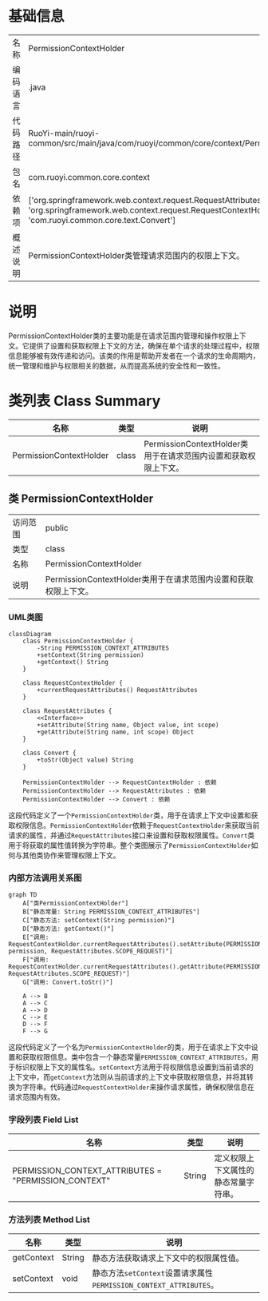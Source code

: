 # 基础信息

|      |      |
|------|------|
| 名称 | PermissionContextHolder |
| 编码语言 | .java |
| 代码路径 | RuoYi-main/ruoyi-common/src/main/java/com/ruoyi/common/core/context/PermissionContextHolder.java |
| 包名 | com.ruoyi.common.core.context |
| 依赖项 | ['org.springframework.web.context.request.RequestAttributes', 'org.springframework.web.context.request.RequestContextHolder', 'com.ruoyi.common.core.text.Convert'] |
| 概述说明 | PermissionContextHolder类管理请求范围内的权限上下文。 |

# 说明

PermissionContextHolder类的主要功能是在请求范围内管理和操作权限上下文。它提供了设置和获取权限上下文的方法，确保在单个请求的处理过程中，权限信息能够被有效传递和访问。该类的作用是帮助开发者在一个请求的生命周期内，统一管理和维护与权限相关的数据，从而提高系统的安全性和一致性。

# 类列表 Class Summary

| 名称   | 类型  | 说明 |
|-------|------|-------------|
| PermissionContextHolder | class | PermissionContextHolder类用于在请求范围内设置和获取权限上下文。 |



## 类 PermissionContextHolder

|      |      |
|------|------|
| 访问范围 | public |
| 类型 | class |
| 名称 | PermissionContextHolder |
| 说明 | PermissionContextHolder类用于在请求范围内设置和获取权限上下文。 |


### UML类图

```mermaid
classDiagram
    class PermissionContextHolder {
        -String PERMISSION_CONTEXT_ATTRIBUTES
        +setContext(String permission)
        +getContext() String
    }

    class RequestContextHolder {
        +currentRequestAttributes() RequestAttributes
    }

    class RequestAttributes {
        <<Interface>>
        +setAttribute(String name, Object value, int scope)
        +getAttribute(String name, int scope) Object
    }

    class Convert {
        +toStr(Object value) String
    }

    PermissionContextHolder --> RequestContextHolder : 依赖
    PermissionContextHolder --> RequestAttributes : 依赖
    PermissionContextHolder --> Convert : 依赖
```

这段代码定义了一个`PermissionContextHolder`类，用于在请求上下文中设置和获取权限信息。`PermissionContextHolder`依赖于`RequestContextHolder`来获取当前请求的属性，并通过`RequestAttributes`接口来设置和获取权限属性。`Convert`类用于将获取的属性值转换为字符串。整个类图展示了`PermissionContextHolder`如何与其他类协作来管理权限上下文。


### 内部方法调用关系图

```mermaid
graph TD
    A["类PermissionContextHolder"]
    B["静态常量: String PERMISSION_CONTEXT_ATTRIBUTES"]
    C["静态方法: setContext(String permission)"]
    D["静态方法: getContext()"]
    E["调用: RequestContextHolder.currentRequestAttributes().setAttribute(PERMISSION_CONTEXT_ATTRIBUTES, permission, RequestAttributes.SCOPE_REQUEST)"]
    F["调用: RequestContextHolder.currentRequestAttributes().getAttribute(PERMISSION_CONTEXT_ATTRIBUTES, RequestAttributes.SCOPE_REQUEST)"]
    G["调用: Convert.toStr()"]

    A --> B
    A --> C
    A --> D
    C --> E
    D --> F
    F --> G
```

这段代码定义了一个名为`PermissionContextHolder`的类，用于在请求上下文中设置和获取权限信息。类中包含一个静态常量`PERMISSION_CONTEXT_ATTRIBUTES`，用于标识权限上下文的属性名。`setContext`方法用于将权限信息设置到当前请求的上下文中，而`getContext`方法则从当前请求的上下文中获取权限信息，并将其转换为字符串。代码通过`RequestContextHolder`来操作请求属性，确保权限信息在请求范围内有效。

### 字段列表 Field List

| 名称  | 类型  | 说明 |
|-------|-------|------|
| PERMISSION_CONTEXT_ATTRIBUTES = "PERMISSION_CONTEXT" | String | 定义权限上下文属性的静态常量字符串。 |

### 方法列表 Method List

| 名称  | 类型  | 说明 |
|-------|-------|------|
| getContext | String | 静态方法获取请求上下文中的权限属性值。 |
| setContext | void | 静态方法`setContext`设置请求属性`PERMISSION_CONTEXT_ATTRIBUTES`。 |




